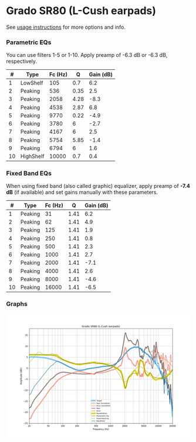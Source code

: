 # Grado SR80 (L-Cush earpads)
See [usage instructions](https://github.com/jaakkopasanen/AutoEq#usage) for more options and info.

### Parametric EQs
You can use filters 1-5 or 1-10. Apply preamp of -6.3 dB or -6.3 dB, respectively.

|   # | Type      |   Fc (Hz) |    Q |   Gain (dB) |
|-----|-----------|-----------|------|-------------|
|   1 | LowShelf  |       105 | 0.7  |         6.2 |
|   2 | Peaking   |       536 | 0.35 |         2.5 |
|   3 | Peaking   |      2058 | 4.28 |        -8.3 |
|   4 | Peaking   |      4538 | 2.87 |         6.8 |
|   5 | Peaking   |      9770 | 0.22 |        -4.9 |
|   6 | Peaking   |      3780 | 6    |        -2.7 |
|   7 | Peaking   |      4167 | 6    |         2.5 |
|   8 | Peaking   |      5754 | 5.85 |        -1.4 |
|   9 | Peaking   |      6794 | 6    |         1.6 |
|  10 | HighShelf |     10000 | 0.7  |         0.4 |

### Fixed Band EQs
When using fixed band (also called graphic) equalizer, apply preamp of **-7.4 dB** (if available) and set gains manually with these parameters.

|   # | Type    |   Fc (Hz) |    Q |   Gain (dB) |
|-----|---------|-----------|------|-------------|
|   1 | Peaking |        31 | 1.41 |         6.2 |
|   2 | Peaking |        62 | 1.41 |         4.9 |
|   3 | Peaking |       125 | 1.41 |         1.9 |
|   4 | Peaking |       250 | 1.41 |         0.8 |
|   5 | Peaking |       500 | 1.41 |         2.3 |
|   6 | Peaking |      1000 | 1.41 |         2.7 |
|   7 | Peaking |      2000 | 1.41 |        -7.1 |
|   8 | Peaking |      4000 | 1.41 |         2.6 |
|   9 | Peaking |      8000 | 1.41 |        -4.6 |
|  10 | Peaking |     16000 | 1.41 |        -6.5 |

### Graphs
![](./Grado%20SR80%20(L-Cush%20earpads).png)
